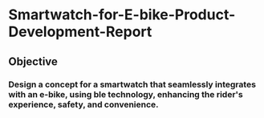 # Smartwatch-for-E-bike-Product-Development-Report

## Objective
### Design a concept for a smartwatch that seamlessly integrates with an e-bike, using ble technology, enhancing the rider's experience, safety, and convenience.
